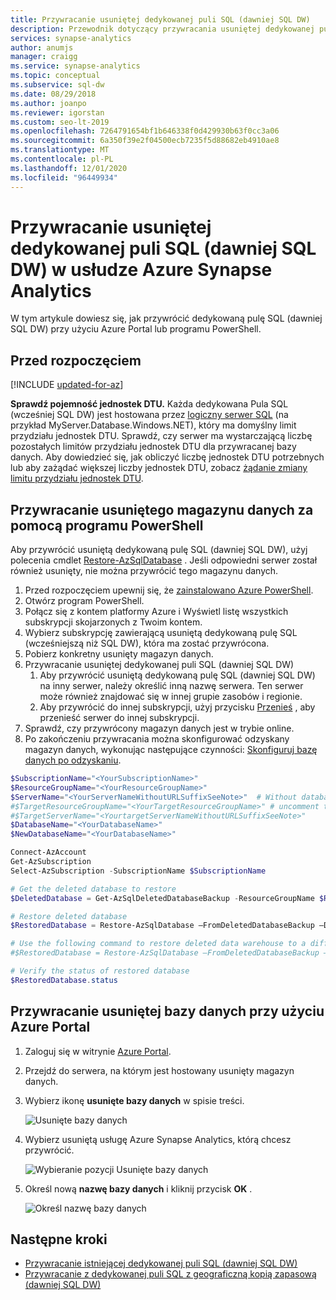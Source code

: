 ```yaml
---
title: Przywracanie usuniętej dedykowanej puli SQL (dawniej SQL DW)
description: Przewodnik dotyczący przywracania usuniętej dedykowanej puli SQL w usłudze Azure Synapse Analytics.
services: synapse-analytics
author: anumjs
manager: craigg
ms.service: synapse-analytics
ms.topic: conceptual
ms.subservice: sql-dw
ms.date: 08/29/2018
ms.author: joanpo
ms.reviewer: igorstan
ms.custom: seo-lt-2019
ms.openlocfilehash: 7264791654bf1b646338f0d429930b63f0cc3a06
ms.sourcegitcommit: 6a350f39e2f04500ecb7235f5d88682eb4910ae8
ms.translationtype: MT
ms.contentlocale: pl-PL
ms.lasthandoff: 12/01/2020
ms.locfileid: "96449934"
---
```

# <a name="restore-a-deleted-dedicated-sql-pool-formerly-sql-dw-in-azure-synapse-analytics"></a>Przywracanie usuniętej dedykowanej puli SQL (dawniej SQL DW) w usłudze Azure Synapse Analytics

W tym artykule dowiesz się, jak przywrócić dedykowaną pulę SQL (dawniej SQL DW) przy użyciu Azure Portal lub programu PowerShell.

## <a name="before-you-begin"></a>Przed rozpoczęciem

[!INCLUDE [updated-for-az](../../../includes/updated-for-az.md)]

**Sprawdź pojemność jednostek DTU.** Każda dedykowana Pula SQL (wcześniej SQL DW) jest hostowana przez [logiczny serwer SQL](../../azure-sql/database/logical-servers.md) (na przykład MyServer.Database.Windows.NET), który ma domyślny limit przydziału jednostek DTU.  Sprawdź, czy serwer ma wystarczającą liczbę pozostałych limitów przydziału jednostek DTU dla przywracanej bazy danych. Aby dowiedzieć się, jak obliczyć liczbę jednostek DTU potrzebnych lub aby zażądać większej liczby jednostek DTU, zobacz [żądanie zmiany limitu przydziału jednostek DTU](sql-data-warehouse-get-started-create-support-ticket.md).

## <a name="restore-a-deleted-data-warehouse-through-powershell"></a>Przywracanie usuniętego magazynu danych za pomocą programu PowerShell

Aby przywrócić usuniętą dedykowaną pulę SQL (dawniej SQL DW), użyj polecenia cmdlet [Restore-AzSqlDatabase](/powershell/module/az.sql/restore-azsqldatabase?toc=/azure/synapse-analytics/sql-data-warehouse/toc.json&bc=/azure/synapse-analytics/sql-data-warehouse/breadcrumb/toc.json) . Jeśli odpowiedni serwer został również usunięty, nie można przywrócić tego magazynu danych.

1. Przed rozpoczęciem upewnij się, że [zainstalowano Azure PowerShell](/powershell/azure/?toc=/azure/synapse-analytics/sql-data-warehouse/toc.json&bc=/azure/synapse-analytics/sql-data-warehouse/breadcrumb/toc.json).
2. Otwórz program PowerShell.
3. Połącz się z kontem platformy Azure i Wyświetl listę wszystkich subskrypcji skojarzonych z Twoim kontem.
4. Wybierz subskrypcję zawierającą usuniętą dedykowaną pulę SQL (wcześniejszą niż SQL DW), która ma zostać przywrócona.
5. Pobierz konkretny usunięty magazyn danych.
6. Przywracanie usuniętej dedykowanej puli SQL (dawniej SQL DW)
    1. Aby przywrócić usuniętą dedykowaną pulę SQL (dawniej SQL DW) na inny serwer, należy określić inną nazwę serwera.  Ten serwer może również znajdować się w innej grupie zasobów i regionie.
    1. Aby przywrócić do innej subskrypcji, użyj przycisku [Przenieś](../../azure-resource-manager/management/move-resource-group-and-subscription.md?toc=/azure/synapse-analytics/sql-data-warehouse/toc.json&bc=/azure/synapse-analytics/sql-data-warehouse/breadcrumb/toc.json#use-the-portal) , aby przenieść serwer do innej subskrypcji.
7. Sprawdź, czy przywrócony magazyn danych jest w trybie online.
8. Po zakończeniu przywracania można skonfigurować odzyskany magazyn danych, wykonując następujące czynności: [Skonfiguruj bazę danych po odzyskaniu](../../azure-sql/database/disaster-recovery-guidance.md?toc=/azure/synapse-analytics/sql-data-warehouse/toc.json&bc=/azure/synapse-analytics/sql-data-warehouse/breadcrumb/toc.json#configure-your-database-after-recovery).

```Powershell
$SubscriptionName="<YourSubscriptionName>"
$ResourceGroupName="<YourResourceGroupName>"
$ServerName="<YourServerNameWithoutURLSuffixSeeNote>"  # Without database.windows.net
#$TargetResourceGroupName="<YourTargetResourceGroupName>" # uncomment to restore to a different server.
#$TargetServerName="<YourtargetServerNameWithoutURLSuffixSeeNote>"
$DatabaseName="<YourDatabaseName>"
$NewDatabaseName="<YourDatabaseName>"

Connect-AzAccount
Get-AzSubscription
Select-AzSubscription -SubscriptionName $SubscriptionName

# Get the deleted database to restore
$DeletedDatabase = Get-AzSqlDeletedDatabaseBackup -ResourceGroupName $ResourceGroupName -ServerName $ServerName -DatabaseName $DatabaseName

# Restore deleted database
$RestoredDatabase = Restore-AzSqlDatabase –FromDeletedDatabaseBackup –DeletionDate $DeletedDatabase.DeletionDate -ResourceGroupName $DeletedDatabase.ResourceGroupName -ServerName $DeletedDatabase.ServerName -TargetDatabaseName $NewDatabaseName –ResourceId $DeletedDatabase.ResourceID

# Use the following command to restore deleted data warehouse to a different server
#$RestoredDatabase = Restore-AzSqlDatabase –FromDeletedDatabaseBackup –DeletionDate $DeletedDatabase.DeletionDate -ResourceGroupName $TargetResourceGroupName -ServerName $TargetServerName -TargetDatabaseName $NewDatabaseName –ResourceId $DeletedDatabase.ResourceID

# Verify the status of restored database
$RestoredDatabase.status
```

## <a name="restore-a-deleted-database-using-the-azure-portal"></a>Przywracanie usuniętej bazy danych przy użyciu Azure Portal

1. Zaloguj się w witrynie [Azure Portal](https://portal.azure.com/).
2. Przejdź do serwera, na którym jest hostowany usunięty magazyn danych.
3. Wybierz ikonę **usunięte bazy danych** w spisie treści.

    ![Usunięte bazy danych](./media/sql-data-warehouse-restore-deleted-dw/restoring-deleted-01.png)

4. Wybierz usuniętą usługę Azure Synapse Analytics, którą chcesz przywrócić.

    ![Wybieranie pozycji Usunięte bazy danych](./media/sql-data-warehouse-restore-deleted-dw/restoring-deleted-11.png)

5. Określ nową **nazwę bazy danych** i kliknij przycisk **OK** .

    ![Określ nazwę bazy danych](./media/sql-data-warehouse-restore-deleted-dw/restoring-deleted-21.png)

## <a name="next-steps"></a>Następne kroki

- [Przywracanie istniejącej dedykowanej puli SQL (dawniej SQL DW)](sql-data-warehouse-restore-active-paused-dw.md)
- [Przywracanie z dedykowanej puli SQL z geograficzną kopią zapasową (dawniej SQL DW)](sql-data-warehouse-restore-from-geo-backup.md)
